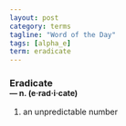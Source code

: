 ```yaml
---
layout: post
category: terms
tagline: "Word of the Day"
tags: [alpha_e]
term: eradicate
---
```


<h3>Eradicate<br/> <small>&mdash; n. (e<span>&middot;</span>rad<span>&middot;</span>i<span>&middot;</span>cate)</small></h3>
<p><ol><li>an unpredictable number</li>
</ol></p>
